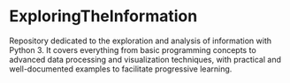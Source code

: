 # ExploringTheInformation
Repository dedicated to the exploration and analysis of information with Python 3. It covers everything from basic programming concepts to advanced data processing and visualization techniques, with practical and well-documented examples to facilitate progressive learning.
